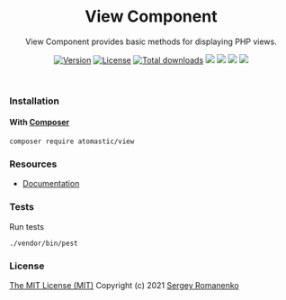 <h1 align="center">View Component</h1>
<p align="center">
View Component provides basic methods for displaying PHP views.
</p>

<p align="center">
<a href="https://github.com/atomastic/view/releases"><img alt="Version" src="https://img.shields.io/github/release/atomastic/view.svg?label=version&color=green"></a> <a href="https://github.com/atomastic/view"><img src="https://img.shields.io/badge/license-MIT-blue.svg?color=green" alt="License"></a> <a href="https://packagist.org/packages/atomastic/view"><img src="https://poser.pugx.org/atomastic/view/downloads" alt="Total downloads"></a> <img src="https://github.com/atomastic/view/workflows/Static%20Analysis/badge.svg?branch=dev"> <img src="https://github.com/atomastic/view/workflows/Tests/badge.svg">
  <a href="https://app.codacy.com/gh/atomastic/view?utm_source=github.com&utm_medium=referral&utm_content=atomastic/view&utm_campaign=Badge_Grade_Dashboard"><img src="https://api.codacy.com/project/badge/Grade/72b4dc84c20145e1b77dc0004a3c8e3d"></a> <a href="https://codeclimate.com/github/atomastic/view/maintainability"><img src="https://api.codeclimate.com/v1/badges/b1e18970e78af3a48a0d/maintainability"/></a>
</p>

<br>

### Installation

#### With [Composer](https://getcomposer.org)

```
composer require atomastic/view
```

### Resources
* [Documentation](https://atomastic.com/components/view)

### Tests

Run tests

```
./vendor/bin/pest
```

### License
[The MIT License (MIT)](https://github.com/atomastic/view/blob/master/LICENSE)
Copyright (c) 2021 [Sergey Romanenko](https://github.com/Awilum)
